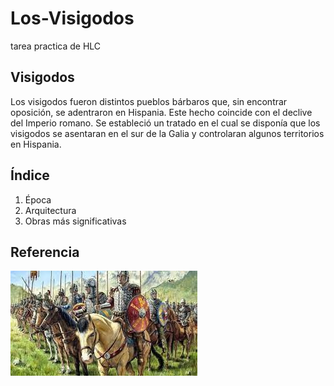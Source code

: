 # Los-Visigodos
tarea practica de HLC

## Visigodos

Los visigodos fueron distintos pueblos bárbaros que, sin encontrar oposición, se adentraron en Hispania. Este hecho coincide con el declive del Imperio romano. Se estableció un tratado en el cual se disponía que los visigodos se asentaran en el sur de la Galia y controlaran algunos territorios en Hispania.

## Índice

1. Época
2. Arquitectura
3. Obras más significativas

## Referencia

![Visigodos en caballo](https://github.com/carmocace/Los-Visigodos/blob/main/Imagenes/visigodos%20a%20caballo.jpg?raw=true)
